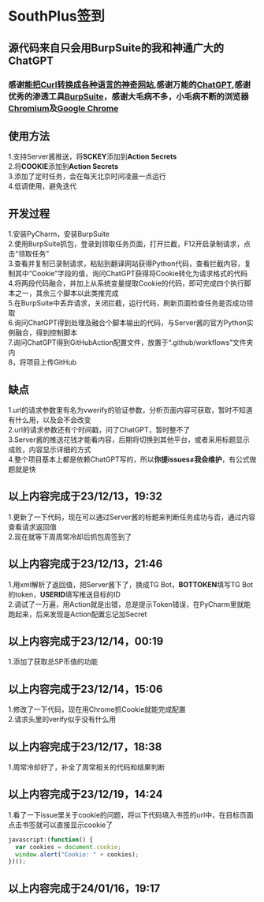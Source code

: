 # SouthPlus签到
## 源代码来自只会用BurpSuite的我和神通广大的ChatGPT
### 感谢[能把Curl转换成各种语言的神奇网站](https://curlconverter.com/),感谢万能的[ChatGPT](https://poe.com/ChatGPT),感谢优秀的渗透工具[BurpSuite](https://portswigger.net/burp)，感谢大毛病不多，小毛病不断的浏览器[Chromium](https://www.chromium.org/chromium-projects/)及[Google Chrome](https://www.google.com/chrome/)
## 使用方法
1.支持Server酱推送，将**SCKEY**添加到**Action Secrets**  
2.将**COOKIE**添加到**Action Secrets**  
3.添加了定时任务，会在每天北京时间凌晨一点运行  
4.低调使用，避免迭代  
## 开发过程
1.安装PyCharm，安装BurpSuite  
2.使用BurpSuite抓包，登录到领取任务页面，打开拦截，F12开启录制请求，点击“领取任务”  
3.查看并复制已录制请求，粘贴到翻译网站获得Python代码，查看拦截内容，复制其中“Cookie”字段的值，询问ChatGPT获得将Cookie转化为请求格式的代码  
4.将两段代码融合，并加上从系统变量提取Cookie的代码，即可完成四个执行脚本之一，其余三个脚本以此类推完成  
5.在BurpSuite中丢弃请求，关闭拦截，运行代码，刷新页面检查任务是否成功领取  
6.询问ChatGPT得到处理及融合个脚本输出的代码，与Server酱的官方Python实例融合，得到控制脚本  
7.询问ChatGPT得到GitHubAction配置文件，放置于“.github/workflows”文件夹内  
8，将项目上传GitHub  
## 缺点   
1.url的请求参数里有名为vwerify的验证参数，分析页面内容可获取，暂时不知道有什么用，以及会不会改变  
2.url的请求参数还有个时间戳，问了ChatGPT，暂时整不了  
3.Server酱的推送花钱才能看内容，后期将切换到其他平台，或者采用标题显示成败，内容显示详细的方式  
4.整个项目基本上都是依赖ChatGPT写的，所以**你提issues≠我会维护**，有公式做题就是快
## 以上内容完成于23/12/13，19:32  
1.更新了一下代码，现在可以通过Server酱的标题来判断任务成功与否，通过内容查看请求返回值  
2.现在就等下周周常冷却后抓包周签到了  
## 以上内容完成于23/12/13，21:46
1.用xml解析了返回值，把Server酱下了，换成TG Bot，**BOTTOKEN**填写TG Bot的token，**USERID**填写推送目标的ID  
2.调试了一万遍，用Action就是出错，总是提示Token错误，在PyCharm里就能跑起来，后来发现是Action配置忘记加Secret
## 以上内容完成于23/12/14，00:19
1.添加了获取总SP币值的功能  
## 以上内容完成于23/12/14，15:06
1.修改了一下代码，现在用Chrome抓Cookie就能完成配置  
2.请求头里的verify似乎没有什么用
## 以上内容完成于23/12/17，18:38
1.周常冷却好了，补全了周常相关的代码和结果判断
## 以上内容完成于23/12/19，14:24  
1.看了一下issue里关于cookie的问题，将以下代码填入书签的url中，在目标页面点击书签就可以直接显示cookie了  
```javascript
javascript:(function() {
  var cookies = document.cookie;
  window.alert("Cookie: " + cookies);
})();
```  
## 以上内容完成于24/01/16，19:17 
